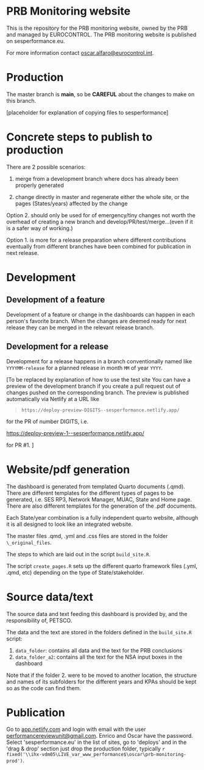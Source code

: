 # PRB Monitoring website
This is the repository for the PRB monitoring website, owned by the PRB and managed by EUROCONTROL.
The PRB monitoring website is published on sesperformance.eu.

For more information contact oscar.alfaro@eurocontrol.int.

# Production
The master branch is **main**, so be **CAREFUL** about the changes to make on this branch.

[placeholder for explanation of copying files to sesperformance]

# Concrete steps to publish to production
There are 2 possible scenarios:

1. merge from a development branch where docs has already been properly generated

2. change directly in master and regenerate either the whole site, or the pages (States/years) affected by the change

Option 2. should only be used for of emergency/tiny changes not worth the overhead of creating a new branch and develop/PR/test/merge...(even if it is a safer way of working.)

Option 1. is more for a release preparation where different contributions eventually from different branches have been combined for publication in next release.

# Development
## Development of a feature
Development of a feature or change in the dashboards can happen in each person's favorite branch. When the changes are deemed ready for next release they can be merged in the relevant release branch.

## Development for a release
Development for a release happens in a branch conventionally named like `YYYYMM-release` for a planned release in month `MM` of year `YYYY`.

[To be replaced by explanation of how to use the test site
You can have a preview of the development branch if you create a pull request out of changes pushed on the corresponding branch. The preview is published automatically via Netlify at a URL like

> `https://deploy-preview-DIGITS--sesperformance.netlify.app/`

for the PR of number DIGITS, i.e.

https://deploy-preview-1--sesperformance.netlify.app/

for PR #1.
]

# Website/pdf generation
The dashboard is generated from templated Quarto documents (.qmd). There are different templates for the different types of pages to be generated, i.e. SES RP3, Network Manager, MUAC, State and Home page. There are also different templates for the generation of the .pdf documents.

Each State/year combination is a fully independent quarto website, although it is all designed to look like an integrated website.

The master files .qmd, .yml and .css files are stored in the folder `\_original_files`.

The steps to which are laid out in the script `build_site.R`.

The script `create_pages.R` sets up the different quarto framework files (.yml, .qmd, etc) depending on the type of State/stakeholder.

# Source data/text
The source data and text feeding this dashboard is provided by, and the responsibility of, PETSCO.

The data and the text are stored in the folders defined in the `build_site.R` script:
1. `data_folder`: contains all data and the text for the PRB conclusions
2. `data_folder_a2`: contains all the text for the NSA input boxes in the dashboard

Note that if the folder 2. were to be moved to another location, the structure and names of its subfolders for the different years and KPAs should be kept so as the code can find them. 


# Publication
Go to [app.netlify.com](app.netlify.com) and login with email with the user performancereviewunit@gmail.com. Enrico and Oscar have the password.
Select 'sesperformance.eu' in the list of sites, go to 'deploys' and in the 'drag & drop' section just drop the production folder, typically `r fixed('\\ihx-vdm05\LIVE_var_www_performance$\oscar\prb-monitoring-prod')`.
